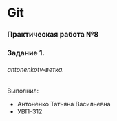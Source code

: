 # Git
### Практическая работа №8
### Задание 1.
###### antonenkotv-ветка. 

Выполнил:
* Антоненко Татьяна Васильевна
* УВП-312
